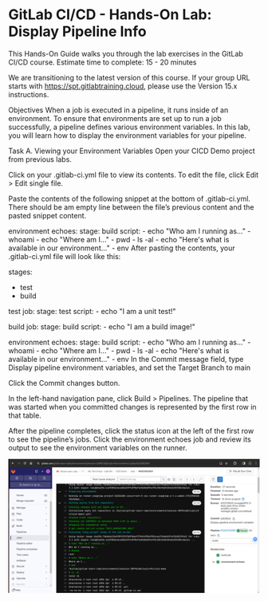 # GitLab CI/CD - Hands-On Lab: Display Pipeline Info
This Hands-On Guide walks you through the lab exercises in the GitLab CI/CD course.
Estimate time to complete: 15 - 20 minutes

We are transitioning to the latest version of this course. If your group URL starts with https://spt.gitlabtraining.cloud, please use the Version 15.x instructions.

Objectives
When a job is executed in a pipeline, it runs inside of an environment. To ensure that environments are set up to run a job successfully, a pipeline defines various environment variables. In this lab, you will learn how to display the environment variables for your pipeline.

Task A. Viewing your Environment Variables
Open your CICD Demo project from previous labs.

Click on your .gitlab-ci.yml file to view its contents. To edit the file, click Edit > Edit single file.

Paste the contents of the following snippet at the bottom of .gitlab-ci.yml. There should be am empty line between the file’s previous content and the pasted snippet content.

environment echoes:
  stage: build
  script:
    - echo "Who am I running as..."
    - whoami
    - echo "Where am I..."
    - pwd
    - ls -al
    - echo "Here's what is available in our environment..."
    - env
After pasting the contents, your .gitlab-ci.yml file will look like this:

stages:
  - test
  - build

test job:
  stage: test
  script:
    - echo "I am a unit test!"

build job:
  stage: build
  script:
    - echo "I am a build image!"

environment echoes:
  stage: build
  script:
    - echo "Who am I running as..."
    - whoami
    - echo "Where am I..."
    - pwd
    - ls -al
    - echo "Here's what is available in our environment..."
    - env
In the Commit message field, type Display pipeline environment variables, and set the Target Branch to main

Click the Commit changes button.

In the left-hand navigation pane, click Build > Pipelines. The pipeline that was started when you committed changes is represented by the first row in that table.

After the pipeline completes, click the status icon at the left of the first row to see the pipeline’s jobs. Click the environment echoes job and review its output to see the environment variables on the runner.

![alt text](image.png)

